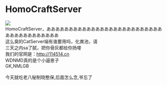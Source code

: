 # HomoCraftServer

![](http://114514.cn/yjsp.jpeg)<br>
HomoCraftServer，ああああああああああああああああああああああああああああああああああああああ<br>
这么臭的CatServer端有谁要用吗，化粪池，请<br>
三天之内sa了腻，把你骨灰都给你扬喽<br>
我们的官网是：http://114514.cn<br>
WDNMD真的是个小逼崽子<br>
GK,NMLGB<br>
<br>
今天就吃老八秘制晓憨保,后面怎么念,爷忘了<br>
